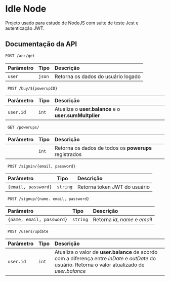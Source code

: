 
# Idle Node

Projeto usado para estudo de NodeJS com suite de teste Jest e autenticação JWT.


## Documentação da API




  ``POST /acc/get`` 


| Parâmetro   | Tipo       | Descrição                           |
| :---------- | :--------- | :---------------------------------- |
| `user` | `json` | Retorna os dados do usuário logado |



```http
 POST /buy/${powerupID}
```

| Parâmetro   | Tipo       | Descrição                                   |
| :---------- | :--------- | :------------------------------------------ |
| `user.id`      | `int` | Atualiza o **user.balance** e o **user.sumMultplier**|


```http
 GET /powerups/
```
| Parâmetro   | Tipo       | Descrição                                   |
| :---------- | :--------- | :------------------------------------------ |
|       | `int` |Retorna os dados de todos os **powerups** registrados|

```http
 POST /signin/{email, password}
```
| Parâmetro   | Tipo       | Descrição                                   |
| :---------- | :--------- | :------------------------------------------ |
| `{email, password}`      | `string` |Retorna token JWT do usuário|

```http
 POST /signup/{name. email, password}
```
| Parâmetro   | Tipo       | Descrição                                   |
| :---------- | :--------- | :------------------------------------------ |
| `{name, email, password}`      | `string` |Retorna *id*, *name* e *email*|

```http
 POST /users/update
```
| Parâmetro   | Tipo       | Descrição                                   |
| :---------- | :--------- | :------------------------------------------ |
| `user.id`      | `int` |Atualiza o valor de **user.balance** de acordo com a diferença entre *inDate* e *outDate* do usuário. Retorna o valor atualizado de *user.balance*|
